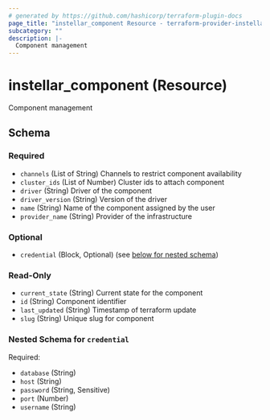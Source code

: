 ```yaml
---
# generated by https://github.com/hashicorp/terraform-plugin-docs
page_title: "instellar_component Resource - terraform-provider-instellar"
subcategory: ""
description: |-
  Component management
---
```


# instellar_component (Resource)

Component management



<!-- schema generated by tfplugindocs -->
## Schema

### Required

- `channels` (List of String) Channels to restrict component availability
- `cluster_ids` (List of Number) Cluster ids to attach component
- `driver` (String) Driver of the component
- `driver_version` (String) Version of the driver
- `name` (String) Name of the component assigned by the user
- `provider_name` (String) Provider of the infrastructure

### Optional

- `credential` (Block, Optional) (see [below for nested schema](#nestedblock--credential))

### Read-Only

- `current_state` (String) Current state for the component
- `id` (String) Component identifier
- `last_updated` (String) Timestamp of terraform update
- `slug` (String) Unique slug for component

<a id="nestedblock--credential"></a>
### Nested Schema for `credential`

Required:

- `database` (String)
- `host` (String)
- `password` (String, Sensitive)
- `port` (Number)
- `username` (String)
